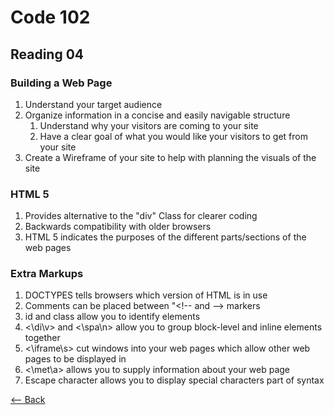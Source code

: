 # Code 102
## Reading 04

### Building a Web Page
1. Understand your target audience
1. Organize information in a concise and easily navigable structure
   1. Understand why your visitors are coming to your site
   1. Have a clear goal of what you would like your visitors to get from your site
1. Create a Wireframe of your site to help with planning the visuals of the site

### HTML 5
1. Provides alternative to the "div" Class for clearer coding
1. Backwards compatibility with older browsers
1. HTML 5 indicates the purposes of the different parts/sections of the web pages

### Extra Markups
1. DOCTYPES tells browsers which version of HTML is in use
1. Comments can be placed between "<\!-- and \--> markers
1. id and class allow you to identify elements
1. <\di\v> and <\spa\n> allow you to group block-level and inline elements together
1. <\iframe\s> cut windows into your web pages which allow other web pages to be displayed in
1. <\met\a> allows you to supply information about your web page
1. Escape character allows you to display special characters part of syntax

[<-- Back](README.md)